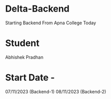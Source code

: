 # Delta-Backend

Starting Backend From Apna College Today

# Student

Abhishek Pradhan

# Start Date -

07/11/2023 (Backend-1)
08/11/2023 (Backend-2)
